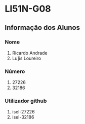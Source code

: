﻿# LI51N-G08

## Informação dos Alunos

### Nome
 
1. Ricardo Andrade
2. Lu]is Loureiro

### Número

1. 27226
2. 32186

### Utilizador github

1. isel-27226
2. isel-32186

